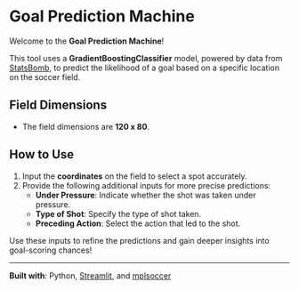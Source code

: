 # Goal Prediction Machine

Welcome to the **Goal Prediction Machine**! 

This tool uses a **GradientBoostingClassifier** model, powered by data from [StatsBomb](https://statsbomb.com), to predict the likelihood of a goal based on a specific location on the soccer field. 

## Field Dimensions
- The field dimensions are **120 x 80**.

## How to Use
1. Input the **coordinates** on the field to select a spot accurately.
2. Provide the following additional inputs for more precise predictions:
   - **Under Pressure**: Indicate whether the shot was taken under pressure.
   - **Type of Shot**: Specify the type of shot taken.
   - **Preceding Action**: Select the action that led to the shot.

Use these inputs to refine the predictions and gain deeper insights into goal-scoring chances!

---
**Built with**: Python, [Streamlit](https://streamlit.io/), and [mplsoccer](https://mplsoccer.readthedocs.io/)
